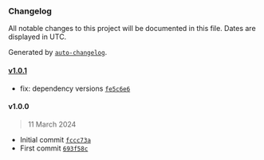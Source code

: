 ### Changelog

All notable changes to this project will be documented in this file. Dates are displayed in UTC.

Generated by [`auto-changelog`](https://github.com/CookPete/auto-changelog).

#### [v1.0.1](https://github.com/ChrisCodesThings/color-looks-like-rgba/compare/v1.0.0...v1.0.1)

- fix: dependency versions [`fe5c6e6`](https://github.com/ChrisCodesThings/color-looks-like-rgba/commit/fe5c6e6420aebfeaa4046be4817a99b1d0a429c7)

#### v1.0.0

> 11 March 2024

- Initial commit [`fccc73a`](https://github.com/ChrisCodesThings/color-looks-like-rgba/commit/fccc73ae0cd174a6bcb371e052d3103bc5e10d0f)
- First commit [`693f58c`](https://github.com/ChrisCodesThings/color-looks-like-rgba/commit/693f58cca370154b234cca99824951fe883b1911)
